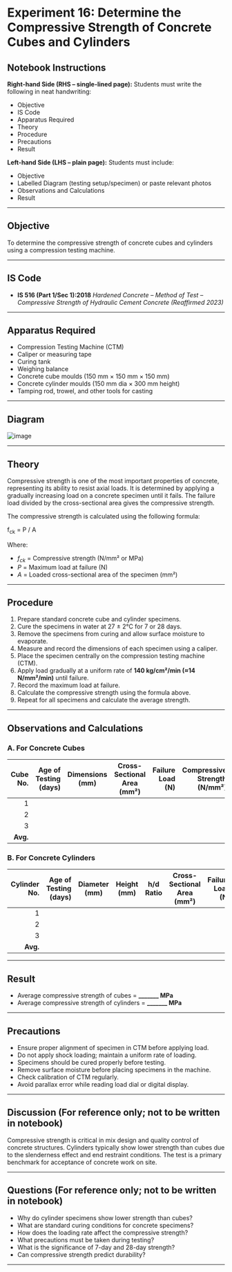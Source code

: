 # **Experiment 16: Determine the Compressive Strength of Concrete Cubes and Cylinders**

## Notebook Instructions

**Right-hand Side (RHS – single-lined page):**
Students must write the following in neat handwriting:

* Objective
* IS Code
* Apparatus Required
* Theory
* Procedure
* Precautions
* Result

**Left-hand Side (LHS – plain page):**
Students must include:

* Objective
* Labelled Diagram (testing setup/specimen) or paste relevant photos
* Observations and Calculations
* Result

---

## Objective

To determine the compressive strength of concrete cubes and cylinders using a compression testing machine.

---

## IS Code

* **IS 516 (Part 1/Sec 1):2018**
  *Hardened Concrete – Method of Test – Compressive Strength of Hydraulic Cement Concrete (Reaffirmed 2023)*
---

## Apparatus Required

* Compression Testing Machine (CTM)
* Caliper or measuring tape
* Curing tank
* Weighing balance
* Concrete cube moulds (150 mm × 150 mm × 150 mm)
* Concrete cylinder moulds (150 mm dia × 300 mm height)
* Tamping rod, trowel, and other tools for casting

---

## Diagram

![image](https://github.com/user-attachments/assets/b442ab25-7463-4b00-8a9b-3cde0eb962a3)

---

## Theory

Compressive strength is one of the most important properties of concrete, representing its ability to resist axial loads. It is determined by applying a gradually increasing load on a concrete specimen until it fails. The failure load divided by the cross-sectional area gives the compressive strength.

The compressive strength is calculated using the following formula:


f<sub>ck</sub> = P / A


Where:

* *f<sub>ck</sub>* = Compressive strength (N/mm² or MPa)
* *P* = Maximum load at failure (N)
* *A* = Loaded cross-sectional area of the specimen (mm²)

---

## Procedure

1. Prepare standard concrete cube and cylinder specimens.
2. Cure the specimens in water at 27 ± 2°C for 7 or 28 days.
3. Remove the specimens from curing and allow surface moisture to evaporate.
4. Measure and record the dimensions of each specimen using a caliper.
5. Place the specimen centrally on the compression testing machine (CTM).
6. Apply load gradually at a uniform rate of **140 kg/cm²/min (≈14 N/mm²/min)** until failure.
7. Record the maximum load at failure.
8. Calculate the compressive strength using the formula above.
9. Repeat for all specimens and calculate the average strength.

---

## Observations and Calculations

### A. **For Concrete Cubes**

| Cube No. | Age of Testing (days) | Dimensions (mm) | Cross-Sectional Area (mm²) | Failure Load (N) | Compressive Strength (N/mm²) |
| -------: | --------------------: | --------------- | -------------------------- | ---------------: | ---------------------------: |
|        1 |                       |                 |                            |                  |                              |
|        2 |                       |                 |                            |                  |                              |
|        3 |                       |                 |                            |                  |                              |
| **Avg.** |                       |                 |                            |                  |                              |

### **B. For Concrete Cylinders**

| Cylinder No. | Age of Testing (days) | Diameter (mm) | Height (mm) | h/d Ratio | Cross-Sectional Area (mm²) | Failure Load (N) | Compressive Strength (N/mm²) |
| -----------: | --------------------: | ------------- | ----------- | --------- | -------------------------- | ---------------: | ---------------------------: |
|            1 |                       |               |             |           |                            |                  |                              |
|            2 |                       |               |             |           |                            |                  |                              |
|            3 |                       |               |             |           |                            |                  |                              |
|     **Avg.** |                       |               |             |           |                            |                  |                              |

---


## Result

* Average compressive strength of cubes = **\_\_\_\_\_\_\_ MPa**
* Average compressive strength of cylinders = **\_\_\_\_\_\_\_ MPa**

---

## Precautions

* Ensure proper alignment of specimen in CTM before applying load.
* Do not apply shock loading; maintain a uniform rate of loading.
* Specimens should be cured properly before testing.
* Remove surface moisture before placing specimens in the machine.
* Check calibration of CTM regularly.
* Avoid parallax error while reading load dial or digital display.

---

## Discussion (For reference only; not to be written in notebook)

Compressive strength is critical in mix design and quality control of concrete structures. Cylinders typically show lower strength than cubes due to the slenderness effect and end restraint conditions. The test is a primary benchmark for acceptance of concrete work on site.

---

## Questions (For reference only; not to be written in notebook)

* Why do cylinder specimens show lower strength than cubes?
* What are standard curing conditions for concrete specimens?
* How does the loading rate affect the compressive strength?
* What precautions must be taken during testing?
* What is the significance of 7-day and 28-day strength?
* Can compressive strength predict durability?

---
